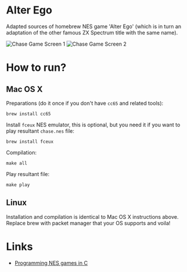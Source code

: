 # Alter Ego

Adapted sources of homebrew NES game 'Alter Ego' (which is in turn an adaptation of the other famous ZX Spectrum title with the same name).

![Chase Game Screen 1](https://cloud.githubusercontent.com/assets/822988/23153273/77f7d5fa-f7bc-11e6-8a69-ca14747b964b.png)
![Chase Game Screen 2](https://cloud.githubusercontent.com/assets/822988/23153274/7811ee54-f7bc-11e6-918e-f7a3b7fe041d.png)

# How to run?

## Mac OS X

Preparations (do it once if you don't have ``cc65`` and related tools):

```
brew install cc65
```

Install ``fceux`` NES emulator, this is optional, but you need it if you want to play resultant ``chase.nes`` file:

```
brew install fceux
```

Compilation:

```
make all
```

Play resultant file:

```
make play
```

## Linux

Installation and compilation is identical to Mac OS X instructions above. Replace brew with packet manager that your OS supports and voila!

# Links

* [Programming NES games in C](http://shiru.untergrund.net/articles/programming_nes_games_in_c.htm)

